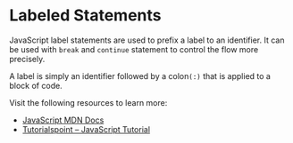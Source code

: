 # Labeled Statements

JavaScript label statements are used to prefix a label to an identifier. It can be used with `break` and `continue` statement to control the flow more precisely.

A label is simply an identifier followed by a colon`(:)` that is applied to a block of code.

Visit the following resources to learn more:

- [JavaScript MDN Docs](https://developer.mozilla.org/en-US/docs/Web/JavaScript/Reference/Statements/label)
- [Tutorialspoint – JavaScript Tutorial](https://www.tutorialspoint.com/What-are-label-statements-in-JavaScript)